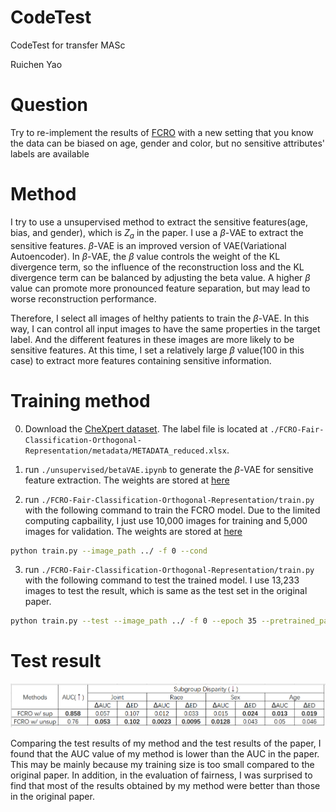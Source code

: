# CodeTest
CodeTest for transfer MASc

Ruichen Yao

# Question
Try to re-implement the results of [FCRO](https://arxiv.org/pdf/2301.01481.pdf) with a new setting that you know the data can be biased on age, gender and color, but no sensitive attributes' labels are available

# Method
I try to use a unsupervised method to extract the sensitive features(age, bias, and gender), which is $Z_a$ in the paper. I use a $\beta$-VAE to extract the sensitive features. $\beta$-VAE is an improved version of VAE(Variational Autoencoder). In $\beta$-VAE, the $\beta$ value controls the weight of the KL divergence term, so the influence of the reconstruction loss and the KL divergence term can be balanced by adjusting the beta value. A higher $\beta$ value can promote more pronounced feature separation, but may lead to worse reconstruction performance.

Therefore, I select all images of helthy patients to train the $\beta$-VAE. In this way, I can control all input images to have the same properties in the target label. And the different features in these images are more likely to be sensitive features. At this time, I set a relatively large $\beta$ value(100 in this case) to extract more features containing sensitive information.

# Training method
0. Download the [CheXpert dataset](https://www.kaggle.com/datasets/mimsadiislam/chexpert). The label file is located at `./FCRO-Fair-Classification-Orthogonal-Representation/metadata/METADATA_reduced.xlsx`.

1. run `./unsupervised/betaVAE.ipynb` to generate the $\beta$-VAE for sensitive feature extraction. The weights are stored at [here](https://drive.google.com/file/d/1OkK0eCo-N_1Juymg_cAarCdMQl5GU6M-/view?usp=share_link)

2. run `./FCRO-Fair-Classification-Orthogonal-Representation/train.py` with the following command to train the FCRO model. Due to the limited computing capbaility, I just use 10,000 images for training and 5,000 images for validation. The weights are stored at [here](https://drive.google.com/file/d/12mBHpN4GVR-yfTEgpgKfODI4FtkEX_kd/view?usp=share_link)
```bash
python train.py --image_path ../ -f 0 --cond
```

3. run `./FCRO-Fair-Classification-Orthogonal-Representation/train.py` with the following command to test the trained model. I use 13,233 images to test the result, which is same as the test set in the original paper.
```bash
python train.py --test --image_path ../ -f 0 --epoch 35 --pretrained_path ../experiments/
```

# Test result
![avatar](./experiments/test_result.png)

Comparing the test results of my method and the test results of the paper, I found that the AUC value of my method is lower than the AUC in the paper. This may be mainly because my training size is too small compared to the original paper. In addition, in the evaluation of fairness, I was surprised to find that most of the results obtained by my method were better than those in the original paper.
